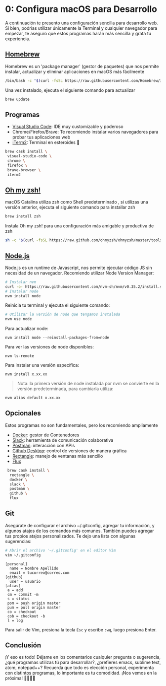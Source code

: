 # 0: Configura macOS para Desarrollo
A continuación te presento una configuración sencilla para desarrollo web. Si bien, podrías utilizar únicamente la Terminal y cualquier navegador para empezar, te aseguro que estos programas harán más sencilla y grata tu experiencia. 
## [Homebrew](https://brew.sh)
Homebrew es un 'package manager' (gestor de paquetes) que nos permite instalar, actualizar y eliminar aplicaciones en macOS más fácilmente
```bash
/bin/bash -c "$(curl -fsSL https://raw.githubusercontent.com/Homebrew/install/master/install.sh)"
```
Una vez instalado, ejecuta el siguiente comando para actualizar
```bash
brew update
```
## Programas
- [Visual Studio Code](https://code.visualstudio.com): IDE muy customizable y poderoso
- Chrome/Firefox/Brave: Te recomiendo instalar varios navegadores para probar tus aplicaciones web
- [iTerm2](https://www.iterm2.com): Terminal en esteroides 🦾
```bash
brew cask install \
 visual-studio-code \
 chrome \
 firefox \
 brave-browser \
 iterm2
```
## [Oh my zsh!](https://ohmyz.sh)
macOS Catalina utiliza zsh como Shell predeterminado , si utilizas una versión anterior, ejecuta el siguiente comando para installar zsh
```bash
brew install zsh
```
Instala Oh my zsh! para una configuración más amigable y productiva de zsh 
```bash
sh -c "$(curl -fsSL https://raw.github.com/ohmyzsh/ohmyzsh/master/tools/install.sh)"
```
## [Node.js](https://nodejs.org/)
Node.js es un runtime de Javascript, nos permite ejecutar código JS sin necesidad de un navegador. Recomiendo utilizar Node Version Manager:
```bash
# Instalar nvm
curl -o- https://raw.githubusercontent.com/nvm-sh/nvm/v0.35.2/install.sh | bash
# Instalar node
nvm install node
```
Reinicia tu terminal y ejecuta el siguiente comando:
```bash
# Utilizar la versión de node que tengamos instalada
nvm use node
``` 
Para actualizar node:
```
nvm install node --reinstall-packages-from=node
```
Para ver las versiones de node disponibles:
```
nvm ls-remote
```
Para instalar una versión específica:
```
nvm install x.xx.xx
```
> Nota: la primera versión de node instalada por nvm se convierte en la versión predeterminada, para cambiarla utiliza:
```bash
nvm alias default x.xx.xx
``` 
## Opcionales
Estos programas no son fundamentales, pero los recomiendo ampliamente
- [Docker](https://www.docker.com/products/docker-desktop): gestor de Contenedores
- [Slack](https://slack.com): herramienta de comunicación colaborativa
- [Postman](https://www.postman.com): interacción con APIs 
- [Github Desktop](https://desktop.github.com): control de versiones de manera gráfica
- [Rectangle](https://rectangleapp.com): manejo de ventanas más sencillo
- [Flux](https://justgetflux.com/)
```bash
 brew cask install \
  rectangle \
  docker \
  slack \
  postman \
  github \
  flux
```
## Git
Asegúrate de configurar el archivo ~/.gitconfig, agregar tu información, y algunos atajos de los comandos más comunes. También puedes agregar tus propios atajos personalizados. Te dejo una lista con algunas sugerencias:
```bash
# Abrir el archivo '~/.gitconfig' en el editor Vim
vim ~/.gitconfig
```

```
[personal]
  name = Nombre Apellido
  email = tucorreo@correo.com
[github]
  user = usuario
[alias]
 a = add
 cm = commit -m
 s = status
 pom = push origin master
 pum = pull origin master
 co = checkout
 cob = checkout -b
 l = log
```
Para salir de Vim, presiona la tecla ```Esc``` y escribe ```:wq```, luego presiona Enter.
## Conclusión
¡Y eso es todo! Déjame en los comentarios cualquier pregunta o sugerencia, ¿qué programas utilizas tú para desarrollar?, ¿prefieres emacs, sublime text, atom, notepad++? Recuerda que todo es elección personal, experimenta con distintos programas, lo importante es tu comodidad.
¡Nos vemos en la próxima! 🌊🏄🏽‍♂️ 
